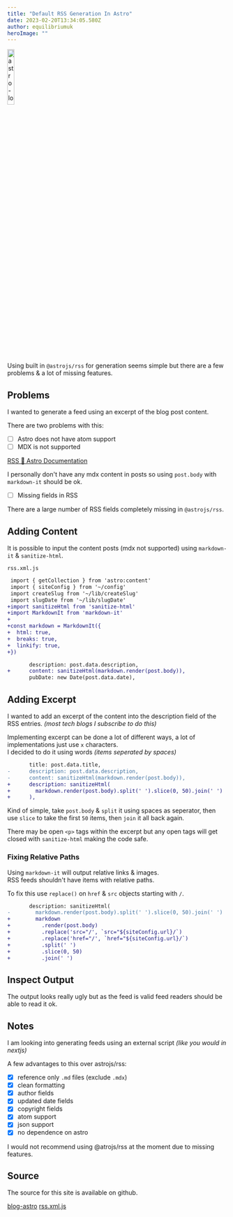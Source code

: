 ```yaml
---
title: "Default RSS Generation In Astro"
date: 2023-02-20T13:34:05.580Z
author: equilibriumuk
heroImage: ""
---
```


<p class="text-center"><img class="inline dark-logo" src="/media/logos/astro.svg" alt="astro-logo" width="18%"></p>

Using built in `@astrojs/rss` for generation seems simple but there are a few problems & a lot of missing features.

## Problems

I wanted to generate a feed using an excerpt of the blog post content.

There are two problems with this:

- [ ] Astro does not have atom support
- [ ] MDX is not supported

<i class="fa fa-link"></i> <a href="https://docs.astro.build/en/guides/rss/#including-full-post-content" target="_blank" rel="noopener noreferrer">RSS 🚀 Astro Documentation</a>

I personally don't have any mdx content in posts so using `post.body` with `markdown-it` should be ok.

- [ ] Missing fields in RSS

There are a large number of RSS fields completely missing in `@astrojs/rss`.

## Adding Content

It is possible to input the content posts (mdx not supported) using `markdown-it` & `sanitize-html`.

`rss.xml.js`

```diff
 import { getCollection } from 'astro:content'
 import { siteConfig } from '~/config'
 import createSlug from '~/lib/createSlug'
 import slugDate from '~/lib/slugDate'
+import sanitizeHtml from 'sanitize-html'
+import MarkdownIt from 'markdown-it'
+
+const markdown = MarkdownIt({
+  html: true,
+  breaks: true,
+  linkify: true,
+})
```

```diff
       description: post.data.description,
+      content: sanitizeHtml(markdown.render(post.body)),
       pubDate: new Date(post.data.date),
```

## Adding Excerpt

I wanted to add an excerpt of the content into the description field of the RSS entries. *(most tech blogs I subscribe to do this)*

Implementing excerpt can be done a lot of different ways, a lot of implementations just use `x` characters.<br />
I decided to do it using words *(items seperated by spaces)*

```diff
       title: post.data.title,
-      description: post.data.description,
-      content: sanitizeHtml(markdown.render(post.body)),
+      description: sanitizeHtml(
+        markdown.render(post.body).split(' ').slice(0, 50).join(' ')
+      ),
```

Kind of simple, take `post.body` & `split` it using spaces as seperator, then use `slice` to take the first `50` items, then `join` it all back again.

There may be open `<p>` tags within the excerpt but any open tags will get closed with `sanitize-html` making the code safe.

### Fixing Relative Paths

Using `markdown-it` will output relative links & images.<br/>
RSS feeds shouldn't have items with relative paths.

To fix this use `replace()` on `href` & `src` objects starting with `/`.

```diff
       description: sanitizeHtml(
-        markdown.render(post.body).split(' ').slice(0, 50).join(' ')
+        markdown
+          .render(post.body)
+          .replace('src="/', `src="${siteConfig.url}/`)
+          .replace('href="/', `href="${siteConfig.url}/`)
+          .split(' ')
+          .slice(0, 50)
+          .join(' ')
```

## Inspect Output

The output looks really ugly but as the feed is valid feed readers should be able to read it ok.

## Notes

I am looking into generating feeds using an external script *(like you would in nextjs)*

A few advantages to this over astrojs/rss:

- [x] reference only `.md` files (exclude `.mdx`)
- [x] clean formatting
- [x] author fields
- [x] updated date fields
- [x] copyright fields
- [x] atom support
- [x] json support
- [x] no dependence on astro

<article class="message is-warning">
  <div class="message-body text-center">
    I would not recommend using @atrojs/rss at the moment due to missing features.
  </div>
</article>

## Source

The source for this site is available on github.

<a class="github" href="https://github.com/equk/blog-astro" aria-label="View on GitHub" target="_blank" rel="noopener noreferrer"><i class="fa fa-github"></i> blog-astro</a> <a class="github" href="https://github.com/equk/blog-astro/blob/main/src/pages/rss.xml.js" aria-label="View on GitHub" target="_blank" rel="noopener noreferrer"><i class="fa fa-github"></i> rss.xml.js</a>
